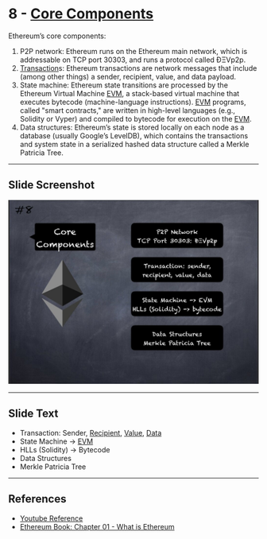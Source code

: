 # 8 - [Core Components](Core%20Components.md)

Ethereum’s core components:
  
1. P2P network: Ethereum runs on the Ethereum main network, which is addressable on TCP port 30303, and runs a protocol called ÐΞVp2p.
2. [Transaction](Transaction.md)s: Ethereum transactions are network messages that include (among other things) a sender, recipient, value, and data payload.
3. State machine: Ethereum state transitions are processed by the Ethereum Virtual Machine [EVM](EVM.md), a stack-based virtual machine that executes bytecode (machine-language instructions). [EVM](EVM.md) programs, called "smart contracts," are written in high-level languages (e.g., Solidity or Vyper) and compiled to bytecode for execution on the [EVM](EVM.md).
4. Data structures: Ethereum’s state is stored locally on each node as a database (usually Google’s LevelDB), which contains the transactions and system state in a serialized hashed data structure called a Merkle Patricia Tree.

___
## Slide Screenshot
![008.jpg](../../images/1.%20Ethereum%20101/008.jpg)
___
## Slide Text
- Transaction: Sender, [Recipient](Recipient.md), [Value](Value.md), [Data](Data.md)
- State Machine -> [EVM](EVM.md)
- HLLs (Solidity) -> Bytecode
- Data Structures
- Merkle Patricia Tree
___
## References
- [Youtube Reference](https://youtu.be/44qhIBMGMoM?t=1560)
- [Ethereum Book: Chapter 01 - What is Ethereum](https://github.com/ethereumbook/ethereumbook/blob/develop/01what-is.asciidoc)